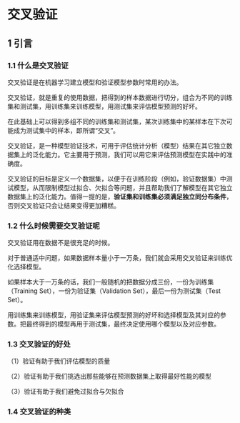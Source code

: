 # 交叉验证

## 1 引言

### 1.1  什么是交叉验证

交叉验证是在机器学习建立模型和验证模型参数时常用的办法。

交叉验证，就是重复的使用数据，把得到的样本数据进行切分，组合为不同的训练集和测试集，用训练集来训练模型，用测试集来评估模型预测的好坏。

在此基础上可以得到多组不同的训练集和测试集，某次训练集中的某样本在下次可能成为测试集中的样本，即所谓“交叉”。

交叉验证，是一种模型验证技术，可用于评估统计分析（模型）结果在其它独立数据集上的泛化能力。它主要用于预测，我们可以用它来评估预测模型在实践中的准确度。

交叉验证的目标是定义一个数据集，以便于在训练阶段（例如，验证数据集）中测试模型，从而限制模型过拟合、欠拟合等问题，并且帮助我们了解模型在其它独立数据集上的泛化能力。值得一提的是，**验证集和训练集必须满足独立同分布条件**，否则交叉验证只会让结果变得更加糟糕。

### 1.2 什么时候需要交叉验证呢

交叉验证用在数据不是很充足的时候。

对于普通适中问题，如果数据样本量小于一万条，我们就会采用交叉验证来训练优化选择模型。

如果样本大于一万条的话，我们一般随机的把数据分成三份，一份为训练集（Training Set），一份为验证集（Validation Set），最后一份为测试集（Test Set）。

用训练集来训练模型，用验证集来评估模型预测的好坏和选择模型及其对应的参数。把最终得到的模型再用于测试集，最终决定使用哪个模型以及对应参数。

### 1.3 交叉验证的好处

（1）验证有助于我们评估模型的质量

（2）验证有助于我们挑选出那些能够在预测数据集上取得最好性能的模型

（3）验证有助于我们避免过拟合与欠拟合

### 1.4 交叉验证的种类



